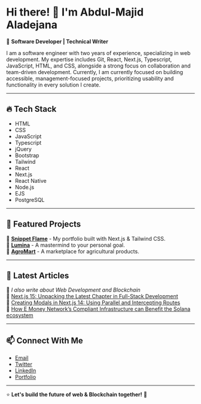 # Hi there! 👋 I'm Abdul-Majid Aladejana

🚀 **Software Developer | Technical Writer**  

I am a software engineer with two years of experience, specializing in web development. My expertise includes Git, React, Next.js, Typescript, JavaScript, HTML, and CSS, alongside a strong focus on collaboration and team-driven development. Currently, I am currently focused on building accessible, management-focused projects, prioritizing usability and functionality in every solution I create.  

---

## 🔥 Tech Stack
- HTML
- CSS
- JavaScript
- Typescript
- jQuery
- Bootstrap
- Tailwind
- React
- Next.js
- React Native
- Node.js
- EJS
- PostgreSQL

---

## 🌟 Featured Projects
🔹 [**Snippet Flame**](https://snippet-flame.vercel.app) - My portfolio built with Next.js & Tailwind CSS.  
🔹 [**Lumina**](https://lumina-gilt.vercel.app/) - A mastermind to your personal goal.  
🔹 [**AgroMart**](https://agromart-roan.vercel.app/) - A marketplace for agricultural products.  

---

## 📖 Latest Articles
📜 *I also write about Web Development and Blockchain*  
📌 [Next.js 15: Unpacking the Latest Chapter in Full-Stack Development](https://abdulmajid.hashnode.dev/nextjs-15-unpacking-the-latest-chapter-in-full-stack-development)    
📌 [Creating Modals in Next.js 14: Using Parallel and Intercepting Routes](https://abdulmajid.hashnode.dev/creating-modals-in-nextjs-14-using-parallel-and-intercepting-routes)  
📌 [How E Money Network’s Compliant Infrastructure can Benefit the Solana ecosystem](https://snippetdev.medium.com/how-e-money-networks-compliant-infrastructure-can-benefit-the-solana-ecosystem-de7c20347252)  

---

## 📫 Connect With Me
- [Email](mailto:aladejanamajid48@gmail.com)
- [Twitter](https://x.com/aladejanaamajid)
- [LinkedIn](https://www.linkedin.com/in/abdul-majid-aladejana/)
- [Portfolio](https://snippet-flame.vercel.app/)

---

⭐ **Let's build the future of web & Blockchain together!** 🚀



